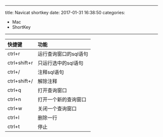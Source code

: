 ----
title: Navicat shortkey
date: 2017-01-31 16:38:50
categories:
- Mac
- ShortKey
----

快捷键       | 功能
:------------|:--
ctrl+r       | 运行查询窗口的sql语句
ctrl+shift+r | 只运行选中的sql语句
ctrl+/       | 注释sql语句
ctrl+shift+/ | 解除注释
ctrl+q       | 打开查询窗口
ctrl+n       | 打开一个新的查询窗口
ctrl+w       | 关闭一个查询窗口
ctrl+l       | 删除一行
ctrl+t       | 停止
